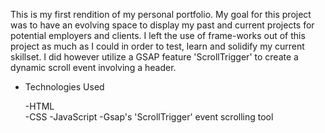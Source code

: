 This is my first rendition of my personal portfolio. My goal for this project was to have an evolving space to display my past and current projects for potential employers and clients. I left the use of frame-works out of this project as much as I could in order to test, learn and solidify my current skillset. I did however utilize a GSAP feature 'ScrollTrigger' to create a dynamic scroll event involving a header.


- Technologies Used

  -HTML
  <br>
  -CSS
  -JavaScript
  -Gsap's 'ScrollTrigger' event scrolling tool
